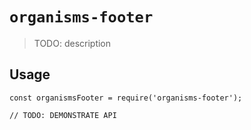# `organisms-footer`

> TODO: description

## Usage

```
const organismsFooter = require('organisms-footer');

// TODO: DEMONSTRATE API
```
